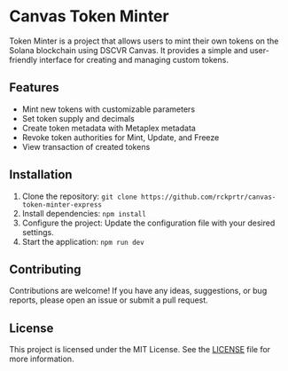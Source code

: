 # Canvas Token Minter

Token Minter is a project that allows users to mint their own tokens on the Solana blockchain using DSCVR Canvas. It provides a simple and user-friendly interface for creating and managing custom tokens.

## Features

- Mint new tokens with customizable parameters
- Set token supply and decimals
- Create token metadata with Metaplex metadata
- Revoke token authorities for Mint, Update, and Freeze 
- View transaction of created tokens

## Installation

1. Clone the repository: `git clone https://github.com/rckprtr/canvas-token-minter-express`
2. Install dependencies: `npm install`
3. Configure the project: Update the configuration file with your desired settings.
4. Start the application: `npm run dev`

## Contributing

Contributions are welcome! If you have any ideas, suggestions, or bug reports, please open an issue or submit a pull request.

## License

This project is licensed under the MIT License. See the [LICENSE](LICENSE) file for more information.
